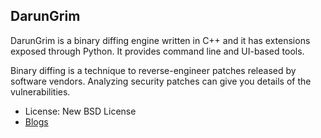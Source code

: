 ## DarunGrim

DarunGrim is a binary diffing engine written in C++ and it has extensions exposed through Python. It provides command line and UI-based tools.

Binary diffing is a technique to reverse-engineer patches released by software vendors. Analyzing security patches can give you details of the vulnerabilities. 

- License: New BSD License
- [Blogs](http://mattoh.wordpress.com/)
